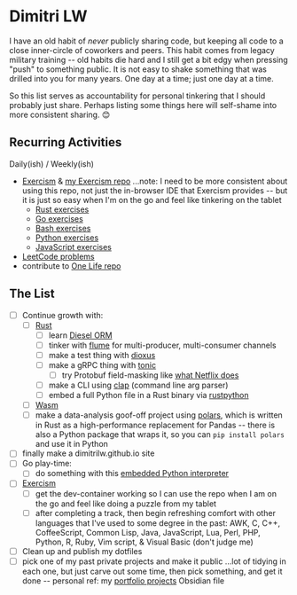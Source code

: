 # Dimitri LW

I have an old habit of _never_ publicly sharing code, but keeping all code to a
close inner-circle of coworkers and peers. This habit comes from legacy
military training -- old habits die hard and I still get a bit edgy
when pressing "push" to something public. It is not easy to shake something
that was drilled into you for many years. One day at a time; just one day at a time.

So this list serves as accountability for personal tinkering that I should
probably just share. Perhaps listing some things here will self-shame into
more consistent sharing. :blush:

## Recurring Activities

Daily(ish) / Weekly(ish)

- [Exercism](https://exercism.org/) &
  [my Exercism repo](https://github.com/dimitrilw/exercism)
  ...note: I need to be more consistent about using this repo, not just
  the in-browser IDE that Exercism provides -- but it is just so easy when I'm
  on the go and feel like tinkering on the tablet
  - [Rust exercises](https://exercism.org/tracks/rust/exercises?status=available)
  - [Go exercises](https://exercism.org/tracks/go/exercises?status=available)
  - [Bash exercises](https://exercism.org/tracks/bash/exercises?status=available)
  - [Python exercises](https://exercism.org/tracks/python/exercises?status=available)
  - [JavaScript exercises](https://exercism.org/tracks/javascript/exercises?status=available)
- [LeetCode problems](https://leetcode.com/problemset/all/?status=NOT_STARTED)
- contribute to [One Life repo](https://github.com/avacore1337/OneLife)

## The List

- [ ] Continue growth with:
  - [ ] [Rust](https://www.rust-lang.org/)
    - [ ] learn [Diesel ORM](http://diesel.rs/)
    - [ ] tinker with [flume](https://github.com/zesterer/flume) for
          multi-producer, multi-consumer channels
    - [ ] make a test thing with [dioxus](https://dioxuslabs.com/)
    - [ ] make a gRPC thing with [tonic](https://github.com/hyperium/tonic)
      - [ ] try Protobuf field-masking like
            [what Netflix does](https://bit.ly/netflix-protobuf-field-masking)
    - [ ] make a CLI using [clap](https://github.com/clap-rs/clap) (command line arg parser)
    - [ ] embed a full Python file in a Rust binary via
          [rustpython](https://rustpython.github.io/)
  - [ ] [Wasm](https://webassembly.org/)
  - [ ] make a data-analysis goof-off project using
        [polars](https://github.com/pola-rs/polars), which is written in Rust
        as a high-performance replacement for Pandas -- there is also a Python
        package that wraps it, so you can `pip install polars` and use it in
        Python
- [ ] finally make a dimitrilw.github.io site
- [ ] Go play-time:
  - [ ] do something with this
        [embedded Python interpreter](https://github.com/kluctl/go-embed-python)
- [ ] [Exercism](https://exercism.org/)
  - [ ] get the dev-container working so I can use the repo when I am on the go
        and feel like doing a puzzle from my tablet
  - [ ] after completing a track, then begin refreshing comfort with other
        languages that I've used to some degree in the past:
        AWK, C, C++, CoffeeScript, Common Lisp, Java, JavaScript, Lua,
        Perl, PHP, Python, R, Ruby, Vim script, & Visual Basic (don't judge me)
- [ ] Clean up and publish my dotfiles
- [ ] pick one of my past private projects and make it public
      ...lot of tidying in each one, but just carve out some time,
      then pick something, and get it done --
      personal ref: my [portfolio projects](https://appurl.io/5t8zbjCqdt) Obsidian file
